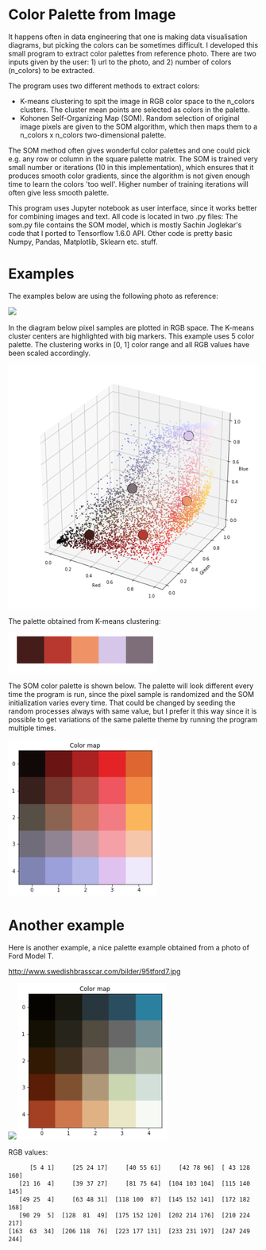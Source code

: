 # Color Palette from Image 

It happens often in data engineering that one is making data visualisation diagrams, but picking the colors can be sometimes difficult. I developed this small program to extract color palettes from reference photo. There are two inputs given by the user: 1) url to the photo, and 2) number of colors (n_colors) to be extracted. 

The program uses two different methods to extract colors: 
* K-means clustering to spit the image in RGB color space to the n_colors clusters. The cluster mean points are selected as colors in the palette.  
* Kohonen Self-Organizing Map (SOM). Random selection of original image pixels are given to the SOM algorithm, which then maps them to a n_colors x n_colors two-dimensional palette. 

The SOM method often gives wonderful color palettes and one could pick e.g. any row or column in the square palette matrix. The SOM is trained very small number or iterations (10 in this implementation), which ensures that it produces smooth color gradients, since the algorithm is not given enough time to learn the colors 'too well'. Higher number of training iterations will often give less smooth palette.

This program uses Jupyter notebook as user interface, since it works better for combining images and text. All code is located in two .py files: The som.py file contains the SOM model, which is mostly Sachin Joglekar's code that I ported to Tensorflow 1.6.0 API. Other code is pretty basic Numpy, Pandas, Matplotlib, Sklearn etc. stuff. 

# Examples
The examples below are using the following photo as reference: 

<img src="https://upload.wikimedia.org/wikipedia/commons/thumb/1/10/Candy_in_Damascus.jpg/1920px-Candy_in_Damascus.jpg" width="300"/>


In the diagram below pixel samples are plotted in RGB space. The K-means cluster centers are highlighted with big markers. This example uses 5 color palette. The clustering works in [0, 1] color range and all RGB values have been scaled accordingly. 

<img src="kmeans.png" width="600"/>

The palette obtained from K-means clustering: 

<img src="kmeans_palette.png" width="300"/>


The SOM color palette is shown below. The palette will look different every time the program is run, since the pixel sample is randomized and the SOM initialization varies every time. That could be changed by seeding the random processes always with same value, but I prefer it this way since it is possible to get variations of the same palette theme by running the program multiple times. 

<img src="SOM_palette.png" width="300"/>


# Another example 

Here is another example, a nice palette example obtained from a photo of Ford Model T.

http://www.swedishbrasscar.com/bilder/95tford7.jpg 

<img src="http://www.swedishbrasscar.com/bilder/95tford7.jpg" width="300"/>

<img src="SOM_tford.png" width="300"/>

RGB values:

          [5 4 1]     [25 24 17]     [40 55 61]     [42 78 96]  [ 43 128 160]
       [21 16  4]     [39 37 27]     [81 75 64]  [104 103 104]  [115 140 145]
       [49 25  4]     [63 48 31]  [118 100  87]  [145 152 141]  [172 182 168]
       [90 29  5]  [128  81  49]  [175 152 120]  [202 214 176]  [210 224 217]
    [163  63  34]  [206 118  76]  [223 177 131]  [233 231 197]  [247 249 244]




